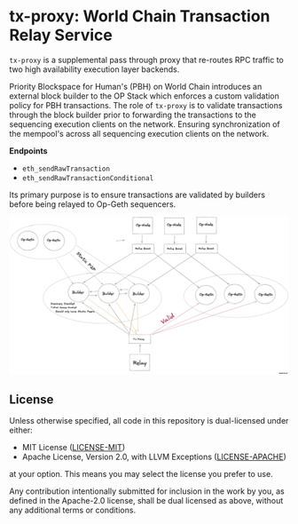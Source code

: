 # tx-proxy: World Chain Transaction Relay Service

`tx-proxy` is a supplemental pass through proxy that re-routes RPC traffic to two high availability execution layer backends. 

Priority Blockspace for Human's (PBH) on World Chain introduces an external block builder to the OP Stack which enforces a custom validation policy for PBH transactions. The role of `tx-proxy` is to validate transactions through the block builder prior to forwarding the transactions to the sequencing execution clients on the network. Ensuring synchronization of the mempool's across all sequencing execution clients on the network. 

**Endpoints**
- `eth_sendRawTransaction`
- `eth_sendRawTransactionConditional`

Its primary purpose is to ensure transactions are validated by builders before being relayed to Op-Geth sequencers. 

![](diagram.png)

## License

Unless otherwise specified, all code in this repository is dual-licensed under
either:

- MIT License ([LICENSE-MIT](LICENSE-MIT))
- Apache License, Version 2.0, with LLVM Exceptions
  ([LICENSE-APACHE](LICENSE-APACHE))

at your option. This means you may select the license you prefer to use.

Any contribution intentionally submitted for inclusion in the work by you, as
defined in the Apache-2.0 license, shall be dual licensed as above, without any
additional terms or conditions.


